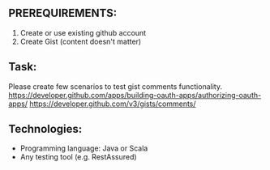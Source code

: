 ## PREREQUIREMENTS:
  1. Create or use existing github account
  2. Create Gist (content doesn't matter)

## Task:
  Please create few scenarios to test gist comments functionality.
  https://developer.github.com/apps/building-oauth-apps/authorizing-oauth-apps/
  https://developer.github.com/v3/gists/comments/

 ## Technologies:
 * Programming language: Java or Scala
 * Any testing tool (e.g. RestAssured)
